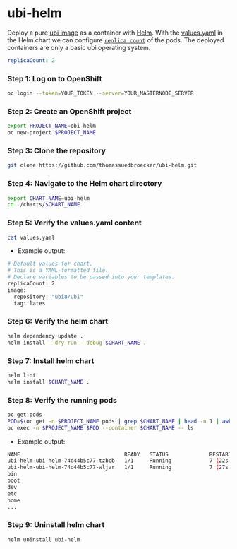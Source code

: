 # ubi-helm

Deploy a pure [ubi image](https://catalog.redhat.com/software/containers/ubi8/ubi/5c359854d70cc534b3a3784e) as a container with [Helm](https://helm.sh/).
With the [values.yaml](https://github.com/thomassuedbroecker/ubi-helm/blob/main/charts/ubi-helm/values.yaml) in the Helm chart we can configure [`replica count`](https://github.com/thomassuedbroecker/ubi-helm/blob/main/charts/ubi-helm/values.yaml#L6) of the pods. The deployed containers are only a basic ubi operating system.

```yaml
replicaCount: 2
```

### Step 1: Log on to OpenShift

```sh
oc login --token=YOUR_TOKEN --server=YOUR_MASTERNODE_SERVER
```

### Step 2: Create an OpenShift project

```sh
export PROJECT_NAME=obi-helm
oc new-project $PROJECT_NAME
```

### Step 3: Clone the repository

```sh
git clone https://github.com/thomassuedbroecker/ubi-helm.git
```

### Step 4: Navigate to the Helm chart directory

```sh
export CHART_NAME=ubi-helm
cd ./charts/$CHART_NAME
```

### Step 5: Verify the values.yaml content

```sh
cat values.yaml
```

* Example output:

```sh
# Default values for chart.
# This is a YAML-formatted file.
# Declare variables to be passed into your templates.
replicaCount: 2
image:
  repository: "ubi8/ubi"
  tag: lates
```

### Step 6: Verify the helm chart

```sh
helm dependency update .
helm install --dry-run --debug $CHART_NAME .
```

### Step 7: Install helm chart

```sh
helm lint
helm install $CHART_NAME .
```

### Step 8: Verify the running pods

```sh
oc get pods
POD=$(oc get -n $PROJECT_NAME pods | grep $CHART_NAME | head -n 1 | awk '{print $1;}')
oc exec -n $PROJECT_NAME $POD --container $CHART_NAME -- ls
```

* Example output:

```sh
NAME                                 READY   STATUS             RESTARTS         AGE
ubi-helm-ubi-helm-74d44b5c77-tzbcb   1/1     Running            7 (22s ago)      10m
ubi-helm-ubi-helm-74d44b5c77-wljvr   1/1     Running            7 (27s ago)      10m
bin
boot
dev
etc
home
...
```

### Step 9: Uninstall helm chart

```sh
helm uninstall ubi-helm
```
